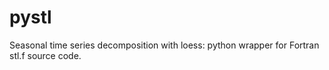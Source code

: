 # pystl
Seasonal time series decomposition with loess: python wrapper for Fortran stl.f source code.
